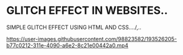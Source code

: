 # GLITCH EFFECT IN WEBSITES..
SIMPLE GLITCH EFFECT USING HTML AND CSS..../,..

https://user-images.githubusercontent.com/98823582/193526205-b77c0212-311e-4090-a6e2-8c21e00442a0.mp4
